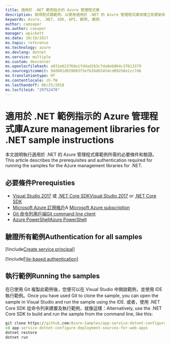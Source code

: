 ```yaml
---
title: 適用於 .NET 範例指示的 Azure 管理程式庫
description: 取得程式碼範例，以使用適用於 .NET 的 Azure 管理程式庫來建立和更新資源。
keywords: Azure, .NET, SDK, API, 範例, 範例
author: camsoper
ms.author: casoper
manager: wpickett
ms.date: 10/19/2017
ms.topic: reference
ms.technology: azure
ms.devlang: dotnet
ms.service: multiple
ms.custom: devcenter
ms.openlocfilehash: a931e623768e1fddad263c7da8eb864c37613379
ms.sourcegitcommit: 9dd801d659803f5efb16d65454cd09258e1cc7d6
ms.translationtype: HT
ms.contentlocale: zh-TW
ms.lasthandoff: 06/25/2018
ms.locfileid: "29752470"
---
```

# <a name="azure-management-libraries-for-net-sample-instructions"></a><span data-ttu-id="123a1-104">適用於 .NET 範例指示的 Azure 管理程式庫</span><span class="sxs-lookup"><span data-stu-id="123a1-104">Azure management libraries for .NET sample instructions</span></span>

<span data-ttu-id="123a1-105">本文說明執行適用於 .NET 的 Azure 管理程式庫範例所需的必要條件和驗證。</span><span class="sxs-lookup"><span data-stu-id="123a1-105">This article describes the prerequisites and authentication required for running the samples for the Azure management libraries for .NET.</span></span>

## <a name="prerequisties"></a><span data-ttu-id="123a1-106">必要條件</span><span class="sxs-lookup"><span data-stu-id="123a1-106">Prerequisties</span></span> 

* <span data-ttu-id="123a1-107">[Visual Studio 2017](https://www.visualstudio.com/vs/) 或 [.NET Core SDK](https://www.microsoft.com/net/download/core)</span><span class="sxs-lookup"><span data-stu-id="123a1-107">[Visual Studio 2017](https://www.visualstudio.com/vs/) or [.NET Core SDK](https://www.microsoft.com/net/download/core)</span></span>
* <span data-ttu-id="123a1-108">[Microsoft Azure 訂用帳戶](https://azure.microsoft.com/free/)</span><span class="sxs-lookup"><span data-stu-id="123a1-108">A [Microsoft Azure subscription](https://azure.microsoft.com/free/)</span></span>
* [<span data-ttu-id="123a1-109">Git 命令列用戶端</span><span class="sxs-lookup"><span data-stu-id="123a1-109">Git command line client</span></span>](https://git-scm.com/)
* [<span data-ttu-id="123a1-110">Azure PowerShell</span><span class="sxs-lookup"><span data-stu-id="123a1-110">Azure PowerShell</span></span>](/powershell/azure/install-azurerm-ps)

## <a name="authentication-for-all-samples"></a><span data-ttu-id="123a1-111">驗證所有範例</span><span class="sxs-lookup"><span data-stu-id="123a1-111">Authentication for all samples</span></span>

[!include[Create service principal](includes/create-sp.md)]

[!include[File-based authentication](includes/file-based-auth.md)]

## <a name="running-the-samples"></a><span data-ttu-id="123a1-112">執行範例</span><span class="sxs-lookup"><span data-stu-id="123a1-112">Running the samples</span></span>

<span data-ttu-id="123a1-113">在已使用 Git 複製此範例後，您便可以在 Visual Studio 中開啟範例，並使用 IDE 執行範例。</span><span class="sxs-lookup"><span data-stu-id="123a1-113">Once you have used Git to clone the sample, you can open the sample in Visual Studio and run the sample using the IDE.</span></span>  <span data-ttu-id="123a1-114">或者，使用 .NET Core SDK 從命令列來建置及執行範例，就像這樣：</span><span class="sxs-lookup"><span data-stu-id="123a1-114">Alternatively, use the .NET Core SDK to build and run the sample from the command line, like this:</span></span>

```cmd
git clone https://github.com/Azure-Samples/app-service-dotnet-configure-deployment-sources-for-web-apps.git
cd app-service-dotnet-configure-deployment-sources-for-web-apps
dotnet restore
dotnet run
```